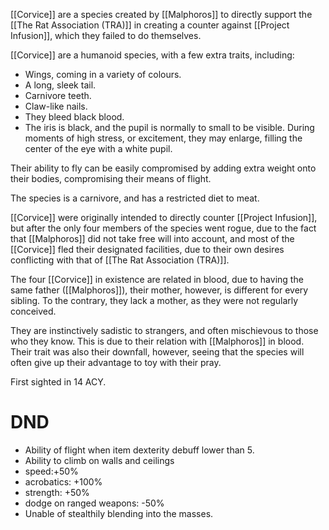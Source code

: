 [[Corvice]] are a species created by [[Malphoros]] to directly support the [[The Rat Association (TRA)]] in creating a counter against [[Project Infusion]], which they failed to do themselves.

[[Corvice]] are a humanoid species, with a few extra traits, including:
- Wings, coming in a variety of colours.
- A long, sleek tail.
- Carnivore teeth.
- Claw-like nails.
- They bleed black blood.
- The iris is black, and the pupil is normally to small to be visible. During moments of high stress, or excitement, they may enlarge, filling the center of the eye with a white pupil.

Their ability to fly can be easily compromised by adding extra weight onto their bodies, compromising their means of flight.

The species is a carnivore, and has a restricted diet to meat.

[[Corvice]] were originally intended to directly counter [[Project Infusion]], but after the only four members of the species went rogue, due to the fact that [[Malphoros]] did not take free will into account, and most of the [[Corvice]] fled their designated facilities, due to their own desires conflicting with that of [[The Rat Association (TRA)]].

The four [[Corvice]] in existence are related in blood, due to having the same father ([[Malphoros]]), their mother, however, is different for every sibling. To the contrary, they lack a mother, as they were not regularly conceived.

They are instinctively sadistic to strangers, and often mischievous to those who they know. This is due to their relation with [[Malphoros]] in blood. Their trait was also their downfall, however, seeing that the species will often give up their advantage to toy with their pray.

First sighted in 14 ACY.

# DND
- Ability of flight when item dexterity debuff lower than 5.
- Ability to climb on walls and ceilings
- speed:+50%
- acrobatics: +100%
- strength: +50%
- dodge on ranged weapons: -50%
- Unable of stealthily blending into the masses.

